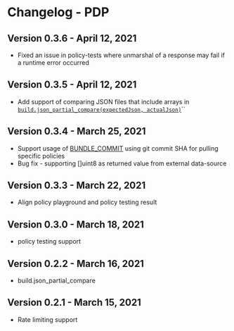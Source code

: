 # Changelog - PDP

## Version 0.3.6 - April 12, 2021

* Fixed an issue in policy-tests where unmarshal of a response may fail if a runtime error occurred 

## Version 0.3.5 - April 12, 2021

* Add support of comparing JSON files that include arrays in [`build.json_partial_compare(expectedJson, actualJson)`](https://docs.build.security/library/built-in-functions/build.json_partial_compare)\`\`

## Version 0.3.4 - March 25, 2021

* Support usage of [BUNDLE\_COMMIT](../policy-decision-points-pdp/pdp-deployments/#supported-environments) using git commit SHA for pulling specific policies
* Bug fix - supporting \[\]uint8 as returned value from external data-source

## Version 0.3.3 - March 22, 2021

* Align policy playground and policy testing result

## Version 0.3.0 - March 18, 2021

* policy testing support

## Version 0.2.2 - March 16, 2021

* build.json\_partial\_compare

## Version 0.2.1 - March 15, 2021

* Rate limiting support

